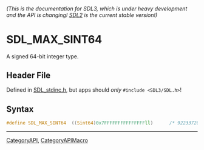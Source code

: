 ###### (This is the documentation for SDL3, which is under heavy development and the API is changing! [SDL2](https://wiki.libsdl.org/SDL2/) is the current stable version!)
# SDL_MAX_SINT64

A signed 64-bit integer type.

## Header File

Defined in [SDL_stdinc.h](https://github.com/libsdl-org/SDL/blob/main/include/SDL3/SDL_stdinc.h), but apps should _only_ `#include <SDL3/SDL.h>`!

## Syntax

```c
#define SDL_MAX_SINT64  ((Sint64)0x7FFFFFFFFFFFFFFFll)      /* 9223372036854775807 */
```

----
[CategoryAPI](CategoryAPI), [CategoryAPIMacro](CategoryAPIMacro)

